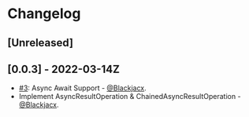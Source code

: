 # Changelog

## [Unreleased]

## [0.0.3] - 2022-03-14Z
* [#3](https://github.com/blackjacx/engine/pull/3): Async Await Support - [@Blackjacx](https://github.com/blackjacx).
* Implement AsyncResultOperation & ChainedAsyncResultOperation - [@Blackjacx](https://github.com/blackjacx).
